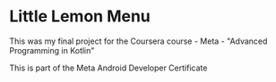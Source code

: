 # Little Lemon Menu

This was my final project for the Coursera course - Meta - "Advanced Programming in Kotlin"

This is part of the Meta Android Developer Certificate